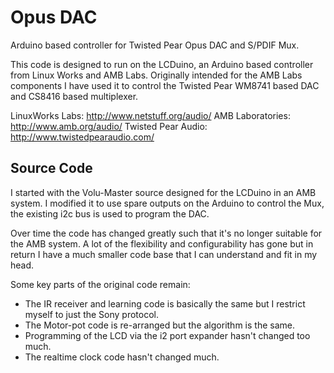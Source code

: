 Opus DAC
========

Arduino based controller for Twisted Pear Opus DAC and S/PDIF Mux.

This code is designed to run on the LCDuino, an Arduino based controller from
Linux Works and AMB Labs. Originally intended for the AMB Labs components I
have used it to control the Twisted Pear WM8741 based DAC and CS8416
based multiplexer.

LinuxWorks Labs: http://www.netstuff.org/audio/
AMB Laboratories: http://www.amb.org/audio/
Twisted Pear Audio: http://www.twistedpearaudio.com/

Source Code
-----------

I started with the Volu-Master source designed for the LCDuino in an AMB system.
I modified it to use spare outputs on the Arduino to control the Mux, the
existing i2c bus is used to program the DAC.

Over time the code has changed greatly such that it's no longer suitable for
the AMB system. A lot of the flexibility and configurability has gone but in
return I have a much smaller code base that I can understand and fit in my head.

Some key parts of the original code remain:
* The IR receiver and learning code is basically the same but I restrict myself
to just the Sony protocol.
* The Motor-pot code is re-arranged but the algorithm is the same.
* Programming of the LCD via the i2 port expander hasn't changed too much.
* The realtime clock code hasn't changed much.
